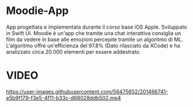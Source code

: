 # Moodie-App
App progettata e implementata durante il corso base iOS Apple.
Sviluppato in Swift UI.
Moodie è un'app che tramite una chat interattiva consiglia un film da vedere in base alle emozioni percepite tramite un algoritmo di ML.
L'algoritmo offre un'efficienza del 97.8% (Dato rilasciato da XCode) e ha analizzato circa 20.000 elementi per essere addestrato.
  
 

# VIDEO
https://user-images.githubusercontent.com/56475652/201466741-e5b9f179-f3e5-4f11-b33c-d68028ddb502.mp4

